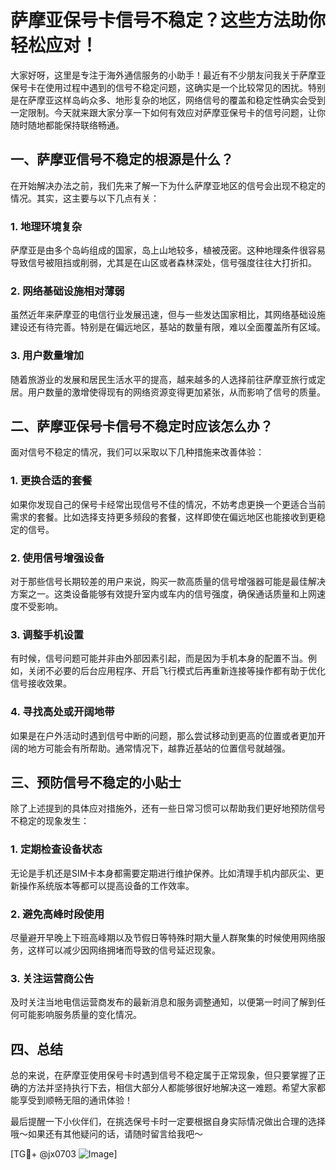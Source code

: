 # 萨摩亚保号卡信号不稳定？这些方法助你轻松应对！

大家好呀，这里是专注于海外通信服务的小助手！最近有不少朋友问我关于萨摩亚保号卡在使用过程中遇到的信号不稳定问题，这确实是一个比较常见的困扰。特别是在萨摩亚这样岛屿众多、地形复杂的地区，网络信号的覆盖和稳定性确实会受到一定限制。今天就来跟大家分享一下如何有效应对萨摩亚保号卡的信号问题，让你随时随地都能保持联络畅通。

## 一、萨摩亚信号不稳定的根源是什么？

在开始解决办法之前，我们先来了解一下为什么萨摩亚地区的信号会出现不稳定的情况。其实，这主要与以下几点有关：

### 1. 地理环境复杂
萨摩亚是由多个岛屿组成的国家，岛上山地较多，植被茂密。这种地理条件很容易导致信号被阻挡或削弱，尤其是在山区或者森林深处，信号强度往往大打折扣。

### 2. 网络基础设施相对薄弱
虽然近年来萨摩亚的电信行业发展迅速，但与一些发达国家相比，其网络基础设施建设还有待完善。特别是在偏远地区，基站的数量有限，难以全面覆盖所有区域。

### 3. 用户数量增加
随着旅游业的发展和居民生活水平的提高，越来越多的人选择前往萨摩亚旅行或定居。用户数量的激增使得现有的网络资源变得更加紧张，从而影响了信号的质量。

## 二、萨摩亚保号卡信号不稳定时应该怎么办？

面对信号不稳定的情况，我们可以采取以下几种措施来改善体验：

### 1. 更换合适的套餐
如果你发现自己的保号卡经常出现信号不佳的情况，不妨考虑更换一个更适合当前需求的套餐。比如选择支持更多频段的套餐，这样即使在偏远地区也能接收到更稳定的信号。

### 2. 使用信号增强设备
对于那些信号长期较差的用户来说，购买一款高质量的信号增强器可能是最佳解决方案之一。这类设备能够有效提升室内或车内的信号强度，确保通话质量和上网速度不受影响。

### 3. 调整手机设置
有时候，信号问题可能并非由外部因素引起，而是因为手机本身的配置不当。例如，关闭不必要的后台应用程序、开启飞行模式后再重新连接等操作都有助于优化信号接收效果。

### 4. 寻找高处或开阔地带
如果是在户外活动时遇到信号中断的问题，那么尝试移动到更高的位置或者更加开阔的地方可能会有所帮助。通常情况下，越靠近基站的位置信号就越强。

## 三、预防信号不稳定的小贴士

除了上述提到的具体应对措施外，还有一些日常习惯可以帮助我们更好地预防信号不稳定的现象发生：

### 1. 定期检查设备状态
无论是手机还是SIM卡本身都需要定期进行维护保养。比如清理手机内部灰尘、更新操作系统版本等都可以提高设备的工作效率。

### 2. 避免高峰时段使用
尽量避开早晚上下班高峰期以及节假日等特殊时期大量人群聚集的时候使用网络服务，这样可以减少因网络拥堵而导致的信号延迟现象。

### 3. 关注运营商公告
及时关注当地电信运营商发布的最新消息和服务调整通知，以便第一时间了解到任何可能影响服务质量的变化情况。

## 四、总结

总的来说，在萨摩亚使用保号卡时遇到信号不稳定属于正常现象，但只要掌握了正确的方法并坚持执行下去，相信大部分人都能够很好地解决这一难题。希望大家都能享受到顺畅无阻的通讯体验！

最后提醒一下小伙伴们，在挑选保号卡时一定要根据自身实际情况做出合理的选择哦～如果还有其他疑问的话，请随时留言给我吧～

[TG💪+ @jx0703 ![Image](https://github.com/user-attachments/assets/dbca1d08-cadb-493c-b0ec-ad6f7a83f270)]